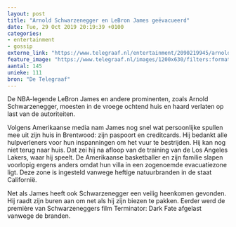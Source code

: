 ```yaml
---
layout: post
title: "Arnold Schwarzenegger en LeBron James geëvacueerd"
date: Tue, 29 Oct 2019 20:19:39 +0100
categories: 
- entertainment 
- gossip 
externe_link: "https://www.telegraaf.nl/entertainment/2090219945/arnold-schwarzenegger-en-le-bron-james-geevacueerd"
feature_image: "https://www.telegraaf.nl/images/1200x630/filters:format(jpeg):quality(80)/cdn-kiosk-api.telegraaf.nl/0efc5056-fa81-11e9-a2d0-02d1dbdc35d1.jpg"
aantal: 145
unieke: 111
bron: "De Telegraaf"
---
```


<p class="intro">De NBA-legende LeBron James en andere prominenten, zoals Arnold Schwarzenegger, moesten in de vroege ochtend huis en haard verlaten op last van de autoriteiten.</p> <p>Volgens Amerikaanse media nam James nog snel wat persoonlijke spullen mee uit zijn huis in Brentwood: zijn paspoort en creditcards. Hij bedankt alle hulpverleners voor hun inspanningen om het vuur te bestrijden. Hij kan nog niet terug naar huis. Dat zei hij na afloop van de training van de Los Angeles Lakers, waar hij speelt. De Amerikaanse basketballer en zijn familie slapen voorlopig ergens anders omdat hun villa in een zogenoemde evacuatiezone ligt. Deze zone is ingesteld vanwege heftige natuurbranden in de staat Californië.</p><p>Net als James heeft ook Schwarzenegger een veilig heenkomen gevonden. Hij raadt zijn buren aan om net als hij zijn biezen te pakken. Eerder werd de première van Schwarzeneggers film Terminator: Dark Fate afgelast vanwege de branden.</p>
